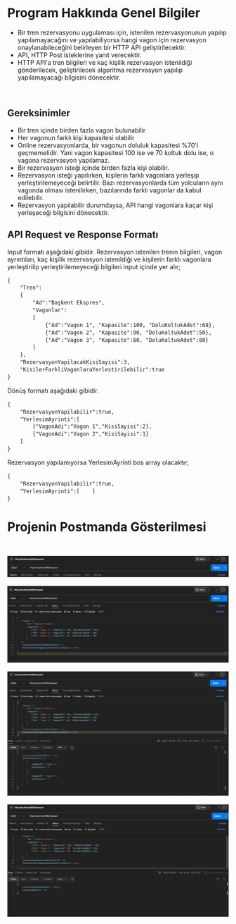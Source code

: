 <h1> Program Hakkında Genel Bilgiler  </h1>
<ul>
    <li>Bir tren rezervasyonu uygulaması için, istenilen rezervasyonunun yapılıp yapılamayacağını ve yapılabiliyorsa hangi vagon için rezervasyon onaylanabileceğini belirleyen bir HTTP API geliştirilecektir.  </li>
    <li>API, HTTP Post isteklerine yanıt verecektir.   </li>
    <li> HTTP API'a tren bilgileri ve kaç kişilik rezervasyon istenildiği gönderilecek, geliştirilecek algoritma rezervasyon yapılıp yapılamayacağı bilgisini dönecektir. 
 </li>
    </ul>
    <br>

<h2> Gereksinimler </h2>
<ul>
    <li> Bir tren içinde birden fazla vagon bulunabilir </li>
    <li>  Her vagonun farklı kişi kapasitesi olabilir </li>
    <li>Online rezervasyonlarda, bir vagonun doluluk kapasitesi %70'i geçmemelidir. Yani vagon kapasitesi 100 ise ve 70 koltuk dolu ise, o vagona rezervasyon yapılamaz.
   </li>
    <li> Bir rezervasyon isteği içinde birden fazla kişi olabilir.  </li>
    <li> Rezervasyon isteği yapılırken, kişilerin farklı vagonlara yerleşip yerleştirilemeyeceği belirtilir. Bazı rezervasyonlarda tüm yolcuların aynı vagonda olması istenilirken, bazılarında farklı vagonlar da kabul edilebilir.  </li>
    <li>Rezervasyon yapılabilir durumdaysa, API hangi vagonlara kaçar kişi yerleşeceği bilgisini dönecektir. </li>
    </ul>

<h2> API Request ve Response Formatı  </h2>

<p>Input formatı aşağıdaki gibidir. Rezervasyon istenilen trenin bilgileri, vagon ayrıntıları, kaç kişilik rezervasyon istenildiği ve kişilerin farklı vagonlara yerleştirilip yerleştirilemeyeceği bilgileri input içinde yer alır;

```xml
{
    "Tren":
    {
        "Ad":"Başkent Ekspres",
        "Vagonlar":
        [
            {"Ad":"Vagon 1", "Kapasite":100, "DoluKoltukAdet":68},
            {"Ad":"Vagon 2", "Kapasite":90, "DoluKoltukAdet":50},
            {"Ad":"Vagon 3", "Kapasite":80, "DoluKoltukAdet":80}
        ]
    },
    "RezervasyonYapilacakKisiSayisi":3,
    "KisilerFarkliVagonlaraYerlestirilebilir":true
}

```
<p> Dönüş formatı aşağıdaki gibidir.

```xml
{
    "RezervasyonYapilabilir":true,
    "YerlesimAyrinti":[
        {"VagonAdi":"Vagon 1","KisiSayisi":2},
        {"VagonAdi":"Vagon 2","KisiSayisi":1}
    ]
}

```

<p>Rezervasyon yapılamıyorsa YerlesimAyrinti bos array olacaktır; 


```xml
{
    "RezervasyonYapilabilir":true,
    "YerlesimAyrinti":[    ]
}


```
<h1>Projenin Postmanda Gösterilmesi</h1>
<br>

![Get user](image1.png)
<br>
<br>
![Get user](image2.png)
<br>
<br>
![Get user](image3.png)
<br>
<br>
![Get user](image4.png)



